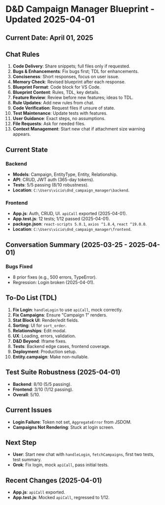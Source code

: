 # D&D Campaign Manager Blueprint - Updated 2025-04-01

## Current Date: April 01, 2025

## Chat Rules
1. **Code Delivery**: Share snippets; full files only if requested.
2. **Bugs & Enhancements**: Fix bugs first; TDL for enhancements.
3. **Conciseness**: Short responses, focus on user issue.
4. **Memory Check**: Revised blueprint after each response.
5. **Blueprint Format**: Code block for VS Code.
6. **Blueprint Content**: Rules, TDL, key details.
7. **Feature Review**: Review before new features; ideas to TDL.
8. **Rule Updates**: Add new rules from chat.
9. **Code Verification**: Request files if unsure of state.
10. **Test Maintenance**: Update tests with features.
11. **User Guidance**: Exact steps, no assumptions.
12. **File Requests**: Ask for needed files.
13. **Context Management**: Start new chat if attachment size warning appears.

## Current State
### Backend
- **Models**: Campaign, EntityType, Entity, Relationship.
- **API**: CRUD, JWT auth (365-day tokens).
- **Tests**: 5/5 passing (8/10 robustness).
- **Location**: `C:\Users\vicio\dnd_campaign_manager\backend`.

### Frontend
- **App.js**: Auth, CRUD, UI. `apiCall` exported (2025-04-01).
- **App.test.js**: 12 tests; 1/12 passed (2025-04-01).
- **package.json**: `react-scripts 5.0.1`, `axios ^1.8.4`, `react ^19.0.0`.
- **Location**: `C:\Users\vicio\dnd_campaign_manager\frontend`.

## Conversation Summary (2025-03-25 - 2025-04-01)
### Bugs Fixed
- 8 prior fixes (e.g., 500 errors, TypeError).
- Regression: Login broken (2025-04-01).

## To-Do List (TDL)
1. **Fix Login**: `handleLogin` to use `apiCall`, mock correctly.
2. **Fix Campaigns**: Ensure "Campaign 1" renders.
3. **Stat Block UI**: Render/edit fields.
4. **Sorting**: UI for `sort_order`.
5. **Relationships**: Edit modal.
6. **UX**: Loading, errors, validation.
7. **D&D Beyond**: Iframe fixes.
8. **Tests**: Backend edge cases, frontend coverage.
9. **Deployment**: Production setup.
10. **Entity.campaign**: Make non-nullable.

## Test Suite Robustness (2025-04-01)
- **Backend**: 8/10 (5/5 passing).
- **Frontend**: 3/10 (1/12 passing).
- **Overall**: 5/10.

## Current Issues
- **Login Failure**: Token not set, `AggregateError` from JSDOM.
- **Campaigns Not Rendering**: Stuck at login screen.

## Next Step
- **User**: Start new chat with `handleLogin`, `fetchCampaigns`, first two tests, test summary.
- **Grok**: Fix login, mock `apiCall`, pass initial tests.

## Recent Changes (2025-04-01)
- **App.js**: `apiCall` exported.
- **App.test.js**: Mocked `apiCall`, regressed to 1/12.
